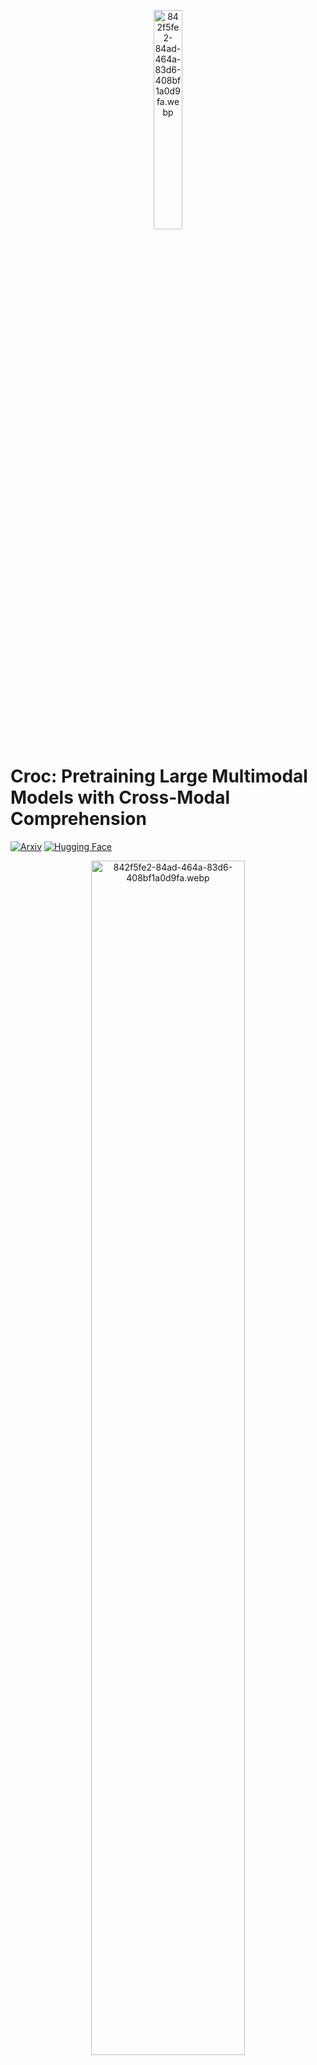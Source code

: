 <p align="center" width="100%">
<img src="https://github.com/user-attachments/assets/842f5fe2-84ad-464a-83d6-408bf1a0d9fa" alt="842f5fe2-84ad-464a-83d6-408bf1a0d9fa.webp" width=30%>
</p>

# Croc: Pretraining Large Multimodal Models with Cross-Modal Comprehension



[![Arxiv](https://img.shields.io/badge/arXiv-2410.14332-red)](https://arxiv.org/abs/2410.14332) [![Hugging Face](https://img.shields.io/badge/Hugging%20Face-Model-yellow)](https://huggingface.co/collections/DeepGlint-AI/croc-670d1a34f0ad3dc15144585b)

<p align="center">
  <img src="https://github.com/user-attachments/assets/3ead6fce-2da1-4b9e-9bd9-f01447215f41" alt="842f5fe2-84ad-464a-83d6-408bf1a0d9fa.webp" width=70%>
</p>


Recent advances in Large Language Models (LLMs) have catalyzed the development of Large Multimodal Models(LMMs). However, existing research primarily focuses on tuning language and image instructions, ignoring the critical pretraining phase where models learn to process textual and visual modalities jointly. In this paper, we propose a new pretraining paradigm for LMMs to enhance the visual comprehension capabilities of LLMs by introducing a novel cross-modal comprehension stage. Specifically, we design a dynamically learnable prompt token pool and employ the Hungarian algorithm to replace part of the original visual tokens with the most relevant prompt tokens. Then, we conceptualize visual tokens as analogous to a ''foreign language'' for the LLMs and propose a mixed attention mechanism with bidirectional visual attention and unidirectional textual attention to comprehensively enhance the understanding of visual tokens. Meanwhile, we integrate a detailed caption generation task, leveraging rich descriptions to further facilitate LLMs in understanding visual semantic information. After pretraining on 1.5 million publicly accessible data, we present a new foundation model called **Croc**. Experimental results demonstrate that Croc achieves new state-of-the-art performance on massive vision-language benchmarks. To support reproducibility and facilitate further research, we will release the training code and pre-trained model weights.

## 📜 News
**[2024/10/21]** The [paper](https://arxiv.org/pdf/2410.14332) and [code](https://github.com/deepglint/Croc) are released!💥

## 👨‍💻 Todo
- [ ] Better model base on Croc
- [ ] Checkpoints of Croc-13B
- [x] Checkpoints of Croc-7B
- [x] Training code for Croc

## 🤖 Model Zoo

| Name | LLM | Checkpoint |  MMBench | MMBench-CN | SEED | MM-Vet | SQA-image | VQA-v2 | POPE | GQA | LLaVA-W |
|---|---|---|---|---|---|---|---|---|---|---|---|
| Croc-7B | Vicuna-7B | [Croc-7B](https://huggingface.co/DeepGlint-AI/LLaVA-v1.5-Croc-7b) | 69.1 | 60.5 | 63.0 | 36.8 | 72.3 | 80.1 | 86.9 | 63.5 | 73.3 |



## Install

```bash
git clone https://github.com/deepglint/Croc.git
cd Croc
conda create -n croc python=3.10 -y
conda activate croc

pip install --upgrade pip
pip install -e .
pip install flash-attn --no-build-isolation
```

## Training

**Stage 1: Pretraining MLP**
```bash
bash scripts/pretrain_mlp.sh
```

**Stage 1.5: Pretraining Croc**
```bash
bash scripts/pretrain_croc.sh
```

**Stage 2: Instructional Finetuning**
```bash
bash scripts/finetune.sh
```

---


## Citation

```latex
@misc{xie2024crocpretraininglargemultimodal,
      title={Croc: Pretraining Large Multimodal Models with Cross-Modal Comprehension}, 
      author={Yin Xie and Kaicheng Yang and Ninghua Yang and Weimo Deng and Xiangzi Dai and Tiancheng Gu and Yumeng Wang and Xiang An and Yongle Zhao and Ziyong Feng and Jiankang Deng},
      year={2024},
      eprint={2410.14332},
      archivePrefix={arXiv},
      primaryClass={cs.CV},
      url={https://arxiv.org/abs/2410.14332}, 
}
```

## Acknowledgement  

We extend our deepest gratitude to the creators and contributors of the following projects:  
1. [LLaVA](https://github.com/haotian-liu/LLaVA): The comprehensive codebase for training Vision-Language Models (VLMs).  

Their exceptional work has been instrumental to our research and development efforts.
